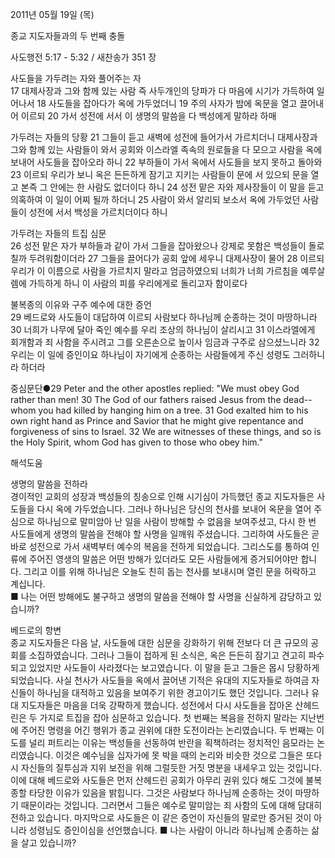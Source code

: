 2011년 05월 19일 (목)

종교 지도자들과의  두 번째 충돌



사도행전 5:17 - 5:32 / 새찬송가 351 장


사도들을 가두려는 자와 풀어주는 자  
17 대제사장과 그와 함께 있는 사람 즉 사두개인의 당파가 다 마음에 시기가 가득하여 일어나서 18 사도들을 잡아다가 옥에 가두었더니 19 주의 사자가 밤에 옥문을 열고 끌어내어 이르되 20 가서 성전에 서서 이 생명의 말씀을 다 백성에게 말하라 하매  

가두려는 자들의 당황 
21 그들이 듣고 새벽에 성전에 들어가서 가르치더니 대제사장과 그와 함께 있는 사람들이 와서 공회와 이스라엘 족속의 원로들을 다 모으고 사람을 옥에 보내어 사도들을 잡아오라 하니 22 부하들이 가서 옥에서 사도들을 보지 못하고 돌아와 23 이르되 우리가 보니 옥은 든든하게 잠기고 지키는 사람들이 문에 서 있으되 문을 열고 본즉 그 안에는 한 사람도 없더이다 하니 24 성전 맡은 자와 제사장들이 이 말을 듣고 의혹하여 이 일이 어찌 될까 하더니 25 사람이 와서 알리되 보소서 옥에 가두었던 사람들이 성전에 서서 백성을 가르치더이다 하니  

가두려는 자들의 트집 심문  
26 성전 맡은 자가 부하들과 같이 가서 그들을 잡아왔으나 강제로 못함은 백성들이 돌로 칠까 두려워함이더라 27 그들을 끌어다가 공회 앞에 세우니 대제사장이 물어 28 이르되 우리가 이 이름으로 사람을 가르치지 말라고 엄금하였으되 너희가 너희 가르침을 예루살렘에 가득하게 하니 이 사람의 피를 우리에게로 돌리고자 함이로다  

불복종의 이유와 구주 예수에 대한 증언   
29 베드로와 사도들이 대답하여 이르되 사람보다 하나님께 순종하는 것이 마땅하니라 30 너희가 나무에 달아 죽인 예수를 우리 조상의 하나님이 살리시고 31 이스라엘에게 회개함과 죄 사함을 주시려고 그를 오른손으로 높이사 임금과 구주로 삼으셨느니라 32 우리는 이 일에 증인이요 하나님이 자기에게 순종하는 사람들에게 주신 성령도 그러하니라 하더라  

중심문단●29 Peter and the other apostles replied: "We must obey God rather than men! 30 The God of our fathers raised Jesus from the dead--whom you had killed by hanging him on a tree. 31 God exalted him to his own right hand as Prince and Savior that he might give repentance and forgiveness of sins to Israel. 32 We are witnesses of these things, and so is the Holy Spirit, whom God has given to those who obey him."

해석도움





생명의 말씀을 전하라  
경이적인 교회의 성장과 백성들의 칭송으로 인해 시기심이 가득했던 종교 지도자들은 사도들을 다시 옥에 가두었습니다. 그러나 하나님은 당신의 천사를 보내어 옥문을 열어 주심으로 하나님으로 말미암아 난 일을 사람이 방해할 수 없음을 보여주셨고, 다시 한 번 사도들에게 생명의 말씀을 전해야 할 사명을 일깨워 주셨습니다. 그리하여 사도들은 곧바로 성전으로 가서 새벽부터 예수의 복음을 전하게 되었습니다. 그리스도를 통하여 인류에 주어진 영생의 말씀은 어떤 방해가 있더라도 모든 사람들에게 증거되어야만 합니다. 그리고 이를 위해 하나님은 오늘도 친히 돕는 천사를 보내시며 열린 문을 허락하고 계십니다.  
■ 나는 어떤 방해에도 불구하고 생명의 말씀을 전해야 할 사명을 신실하게 감당하고 있습니까?   

베드로의 항변  
종교 지도자들은 다음 날, 사도들에 대한 심문을 강화하기 위해 전보다 더 큰 규모의 공회를 소집하였습니다. 그러나 그들이 접하게 된 소식은, 옥은 든든히 잠기고 견고히 파수되고 있었지만 사도들이 사라졌다는 보고였습니다. 이 말을 듣고 그들은 몹시 당황하게 되었습니다. 사실 천사가 사도들을 옥에서 끌어낸 기적은 유대의 지도자들로 하여금 자신들이 하나님을 대적하고 있음을 보여주기 위한 경고이기도 했던 것입니다. 그러나 유대 지도자들은 마음을 더욱 강퍅하게 했습니다. 성전에서 다시 사도들을 잡아온 산헤드린은 두 가지로 트집을 잡아 심문하고 있습니다. 첫 번째는 복음을 전하지 말라는 지난번에 주어진 명령을 어긴 행위가 종교 권위에 대한 도전이라는 논리였습니다. 두 번째는 이 도를 널리 퍼트리는 이유는 백성들을 선동하여 반란을 획책하려는 정치적인 음모라는 논리였습니다. 이것은 예수님을 십자가에 못 박을 때의 논리와 비슷한 것으로 그들은 또다시 자신들의 질투심과 지위 보전을 위해 그럴듯한 거짓 명분을 내세우고 있는 것입니다. 이에 대해 베드로와 사도들은 먼저 산헤드린 공회가 아무리 권위 있다 해도 그것에 불복종할 타당한 이유가 있음을 밝힙니다. 그것은 사람보다 하나님께 순종하는 것이 마땅하기 때문이라는 것입니다. 그러면서 그들은 예수로 말미암는 죄 사함의 도에 대해 담대히 전하고 있습니다. 마지막으로 사도들은 이 같은 증언이 자신들의 말로만 증거된 것이 아니라 성령님도 증인이심을 선언했습니다. 
■ 나는 사람이 아니라 하나님께 순종하는 삶을 살고 있습니까?